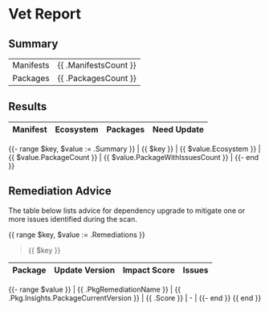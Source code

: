 # Vet Report

## Summary

|           |                       |
|-----------|-----------------------|
| Manifests | {{ .ManifestsCount }} |
| Packages  | {{ .PackagesCount }}  |

## Results

| Manifest | Ecosystem | Packages | Need Update |
|----------|-----------|----------|--------------------------|
{{- range $key, $value := .Summary }}
| {{ $key }} | {{ $value.Ecosystem }} | {{ $value.PackageCount }} | {{ $value.PackageWithIssuesCount }} |
{{- end }}

## Remediation Advice

The table below lists advice for dependency upgrade to mitigate one or more
issues identified during the scan.

{{ range $key, $value := .Remediations }}
> {{ $key }}

| Package | Update Version | Impact Score | Issues |
|---------|----------------|--------------|--------|
{{- range $value }}
| {{ .PkgRemediationName }} | {{ .Pkg.Insights.PackageCurrentVersion }} | {{ .Score }} | - |
{{- end }}
{{ end }}



